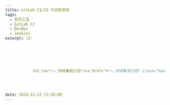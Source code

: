 ```yaml
---
title: GitLab CI/CD 介绍和使用
tags:
  - 软件工具
  - GitLab CI
  - DevOps
  - Jenkins
excerpt: |2-

      
        
        
          
          
            <h2 id="一、持续集成介绍"><a href="#一、持续集成介绍" class="headerlink"
          
        
      
      
date: 2018-11-22 23:30:00
---
```



<!-- more -->
